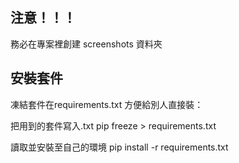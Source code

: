 ## 注意！！！
務必在專案裡創建 screenshots 資料夾

## 安裝套件
凍結套件在requirements.txt 方便給別人直接裝：

把用到的套件寫入.txt
pip freeze > requirements.txt 

讀取並安裝至自己的環境
pip install -r requirements.txt
